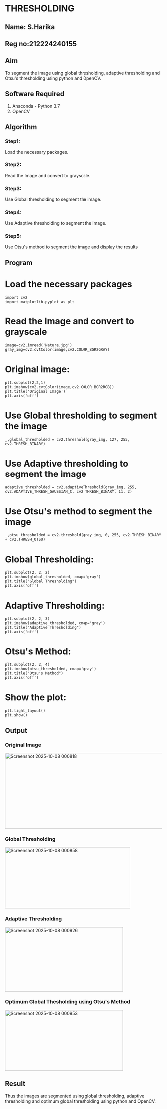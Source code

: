 # THRESHOLDING
## Name: S.Harika
## Reg no:212224240155

## Aim
To segment the image using global thresholding, adaptive thresholding and Otsu's thresholding using python and OpenCV.

## Software Required
1. Anaconda - Python 3.7
2. OpenCV

## Algorithm

### Step1:
Load the necessary packages.

### Step2:
Read the Image and convert to grayscale.

### Step3:
Use Global thresholding to segment the image.

### Step4:
Use Adaptive thresholding to segment the image.

### Step5:
Use Otsu's method to segment the image and display the results

## Program
# Load the necessary packages
```
import cv2
import matplotlib.pyplot as plt
```
# Read the Image and convert to grayscale
```
image=cv2.imread('Nature.jpg')
gray_img=cv2.cvtColor(image,cv2.COLOR_BGR2GRAY)
```
# Original image: 
```
plt.subplot(2,2,1)
plt.imshow(cv2.cvtColor(image,cv2.COLOR_BGR2RGB))
plt.title('Original Image')
plt.axis('off')
```
# Use Global thresholding to segment the image
```
_,global_thresholded = cv2.threshold(gray_img, 127, 255, cv2.THRESH_BINARY)
```
# Use Adaptive thresholding to segment the image
```
adaptive_thresholded = cv2.adaptiveThreshold(gray_img, 255, cv2.ADAPTIVE_THRESH_GAUSSIAN_C, cv2.THRESH_BINARY, 11, 2)
```
# Use Otsu's method to segment the image 
```
_,otsu_thresholded = cv2.threshold(gray_img, 0, 255, cv2.THRESH_BINARY + cv2.THRESH_OTSU)
```
# Global Thresholding:
```
plt.subplot(2, 2, 2)
plt.imshow(global_thresholded, cmap='gray')
plt.title("Global Thresholding")
plt.axis('off')
```
# Adaptive Thresholding:
```
plt.subplot(2, 2, 3)
plt.imshow(adaptive_thresholded, cmap='gray')
plt.title("Adaptive Thresholding")
plt.axis('off')
```
# Otsu's Method:
```
plt.subplot(2, 2, 4)
plt.imshow(otsu_thresholded, cmap='gray')
plt.title("Otsu's Method")
plt.axis('off')
```
# Show the plot:
```
plt.tight_layout()
plt.show()
```
## Output
### Original Image
<img width="840" height="244" alt="Screenshot 2025-10-08 000818" src="https://github.com/user-attachments/assets/45f4dc42-6e0f-4c0a-ae2f-bf32ea05c8b6" />


### Global Thresholding
<img width="402" height="196" alt="Screenshot 2025-10-08 000858" src="https://github.com/user-attachments/assets/bb81991a-d89c-4ffa-a26e-e5ded6fcc6b1" />


### Adaptive Thresholding
<img width="379" height="208" alt="Screenshot 2025-10-08 000926" src="https://github.com/user-attachments/assets/32ffe9cf-d917-4283-88e0-08832ebc5029" />


### Optimum Global Thesholding using Otsu's Method
<img width="379" height="194" alt="Screenshot 2025-10-08 000953" src="https://github.com/user-attachments/assets/07d82f05-14ae-4a8f-936c-f8e624861c35" />



## Result
Thus the images are segmented using global thresholding, adaptive thresholding and optimum global thresholding using python and OpenCV.
